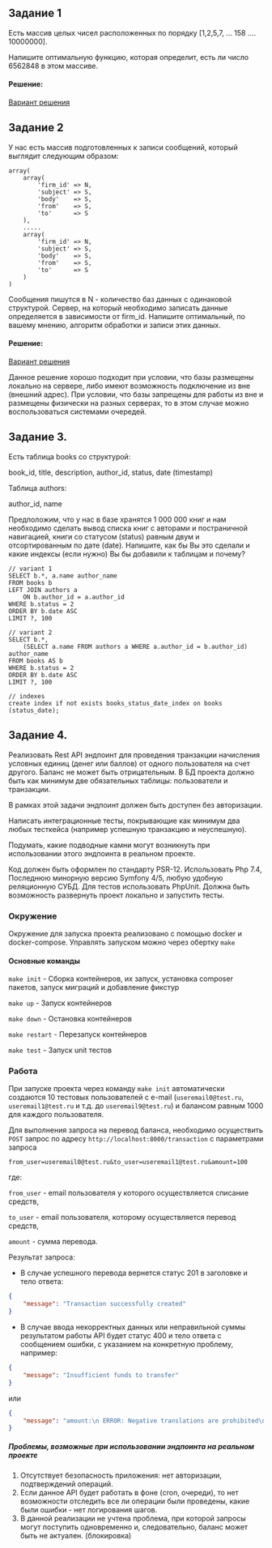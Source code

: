 ## Задание 1
Есть массив целых чисел расположенных по порядку [1,2,5,7, ... 158 .... 10000000]. 

Напишите оптимальную функцию, которая определит, есть ли число 6562848 в этом массиве. 

#### Решение:
[Вариант решения](https://github.com/avkey89/book24/blob/master/src/Services/SearchInArray.php)

## Задание 2
У нас есть массив подготовленных к записи сообщений, который выглядит следующим образом: 
```
array(
    array(
        'firm_id' => N,
        'subject' => S,
        'body'    => S,
        'from'    => S,
        'to'      => S
    ),
    .....
    array(
        'firm_id' => N,
        'subject' => S,
        'body'    => S,
        'from'    => S,
        'to'      => S
    )
)
```
Сообщения пишутся в N - количество баз данных с одинаковой структурой. Сервер, на который необходимо записать данные определяется в зависимости от firm_id. Напишите оптимальный, по вашему мнению, алгоритм обработки и записи этих данных.

#### Решение:
[Вариант решения](https://github.com/avkey89/book24/blob/master/src/Services/MessageService.php)

Данное решение хорошо подходит при условии, что базы размещены локально на сервере, либо имеют возможность подключение из вне (внешний адрес).
При условии, что базы запрещены для работы из вне и размещены физически на разных серверах, то в этом случае можно воспользоваться системами очередей.

## Задание 3.
Есть таблица books со структурой: 

book_id, title, description, author_id, status, date (timestamp)

Таблица authors: 

author_id, name

Предположим, что у нас в базе хранятся 1 000 000 книг и нам необходимо сделать вывод списка книг с авторами и постраничной навигацией, книги со статусом (status) равным двум и отсортированным по дате (date). 
Напишите, как бы Вы это сделали и какие индексы (если нужно) Вы бы добавили к таблицам и почему? 
```$xslt
// variant 1
SELECT b.*, a.name author_name
FROM books b
LEFT JOIN authors a
    ON b.author_id = a.author_id
WHERE b.status = 2
ORDER BY b.date ASC
LIMIT ?, 100

// variant 2
SELECT b.*,
    (SELECT a.name FROM authors a WHERE a.author_id = b.author_id) author_name
FROM books AS b
WHERE b.status = 2
ORDER BY b.date ASC
LIMIT ?, 100

// indexes
create index if not exists books_status_date_index on books (status_date);
```

## Задание 4. 
Реализовать Rest API эндпоинт для проведения транзакции начисления условных единиц (денег или баллов) от одного пользователя на счет другого. Баланс не может быть отрицательным. В БД проекта должно быть как минимум две обязательных таблицы: пользователи и транзакции.

В рамках этой задачи эндпоинт должен быть доступен без авторизации.

Написать интеграционные тесты, покрывающие как минимум два любых тесткейса (например успешную транзакцию и неуспешную).

Подумать, какие подводные камни могут возникнуть при использовании этого эндпоинта в реальном проекте.

Код должен быть оформлен по стандарту PSR-12. Использовать Php 7.4, Последнюю минорную версию Symfony 4/5, любую удобную реляционную СУБД. Для тестов использовать PhpUnit.
Должна быть возможность развернуть проект локально и запустить тесты.

### Окружение
Окружение для запуска проекта реализовано с помощью docker и docker-compose. Управлять запуском можно через обертку `make`

#### Основные команды
`make init` - Сборка контейнеров, их запуск, установка composer пакетов, запуск миграций и добавление фикстур

`make up` - Запуск контейнеров

`make down` - Остановка контейнеров

`make restart` - Перезапуск контейнеров

`make test` - Запуск unit тестов 

### Работа
При запуске проекта через команду `make init` автоматически создаются 10 тестовых пользователей с e-mail (`useremail0@test.ru`, `useremail1@test.ru` и т.д. до `useremail9@test.ru`) и балансом равным 1000 для каждого пользователя.
 
Для выполнения запроса на перевод баланса, необходимо осуществить `POST` запрос по адресу `http://localhost:8000/transaction` с параметрами запроса
```
from_user=useremail0@test.ru&to_user=useremail1@test.ru&amount=100
```
где:

`from_user` - email пользователя у которого осуществляется списание средств,

`to_user` - email пользователя, которому осуществляется перевод средств,

`amount` - сумма перевода.

Результат запроса:

- В случае успешного перевода вернется статус 201 в заголовке и тело ответа:
```json
{
    "message": "Transaction successfully created"
}
```
- В случае ввода некорректных данных или неправильной суммы результатом работы API будет статус 400 и тело ответа с сообщением ошибки, с указанием на конкретную проблему, например:
```json
{
    "message": "Insufficient funds to transfer"
}
```
или
```json
{
    "message": "amount:\n ERROR: Negative translations are prohibited\n"
}
```
##### Проблемы, возможные при использовании эндпоинта на реальном проекте
1. Отсутствует безопасность приложения: нет авторизации, подтверждений операций.
2. Если данное API будет работать в фоне (cron, очереди), то нет возможности отследить все ли операции были проведены, какие были ошибки - нет логирования шагов.
3. В данной реализации не учтена проблема, при которой запросы могут поступить одновременно и, следовательно, баланс может быть не актуален. (блокировка)